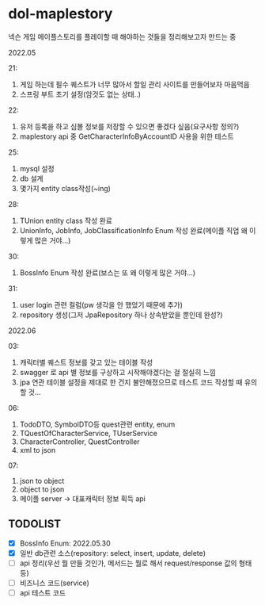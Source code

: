 # dol-maplestory
넥슨 게임 메이플스토리를 플레이할 때 해야하는 것들을 정리해보고자 만드는 중

2022.05

21: 
1. 게임 하는데 필수 퀘스트가 너무 많아서 할일 관리 사이트를 만들어보자 마음먹음
2. 스프링 부트 초기 설정(암것도 없는 상태..)


22: 
1. 유저 등록을 하고 심볼 정보를 저장할 수 있으면 좋겠다 싶음(요구사항 정의?)
2. maplestory api 중 GetCharacterInfoByAccountID 사용을 위한 테스트

25:
1. mysql 설정
2. db 설계
3. 몇가지 entity class작성(~ing)

28:
1. TUnion entity class 작성 완료
2. UnionInfo, JobInfo, JobClassificationInfo Enum 작성 완료(메이플 직업 왜 이렇게 많은 거야...)

30:
1. BossInfo Enum 작성 완료(보스는 또 왜 이렇게 많은 거야...)

31:
1. user login 관련 컬럼(pw 생각을 안 했었기 때문에 추가)
2. repository 생성(그저 JpaRepository 하나 상속받았을 뿐인데 완성?)

2022.06

03:
1. 캐릭터별 퀘스트 정보를 갖고 있는 테이블 작성
2. swagger 로 api 별 정보를 구상하고 시작해야겠다는 걸 절실히 느낌
3. jpa 연관 테이블 설정을 제대로 한 건지 불안해졌으므로 테스트 코드 작성할 때 유의할 것...

06:
1. TodoDTO, SymbolDTO등 quest관련 entity, enum
2. TQuestOfCharacterService, TUserService 
3. CharacterController, QuestController
4. xml to json

07:
1. json to object
2. object to json
3. 메이플 server -> 대표캐릭터 정보 획득 api

## TODOLIST
- [x] BossInfo Enum: 2022.05.30
- [x] 일반 db관련 소스(repository: select, insert, update, delete)
- [ ] api 정리(우선 뭘 만들 것인가, 메서드는 뭘로 해서 request/response 값의 형태 등)
- [ ] 비즈니스 코드(service)
- [ ] api 테스트 코드
